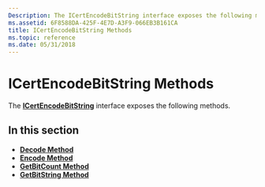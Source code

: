 ```yaml
---
Description: The ICertEncodeBitString interface exposes the following methods.
ms.assetid: 6F8588DA-425F-4E7D-A3F9-066EB3B161CA
title: ICertEncodeBitString Methods
ms.topic: reference
ms.date: 05/31/2018
---
```


# ICertEncodeBitString Methods

The [**ICertEncodeBitString**](/windows/desktop/api/Certenc/nn-certenc-icertencodebitstring) interface exposes the following methods.

## In this section

-   [**Decode Method**](/windows/desktop/api/Certenc/nf-certenc-icertencodebitstring-decode)
-   [**Encode Method**](/windows/desktop/api/Certenc/nf-certenc-icertencodebitstring-encode)
-   [**GetBitCount Method**](/windows/desktop/api/Certenc/nf-certenc-icertencodebitstring-getbitcount)
-   [**GetBitString Method**](/windows/desktop/api/Certenc/nf-certenc-icertencodebitstring-getbitstring)

 

 



